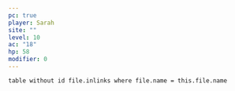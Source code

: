 ```yaml
---
pc: true
player: Sarah
site: ""
level: 10
ac: "18"
hp: 58
modifier: 0
---
```


```dataview
table without id file.inlinks where file.name = this.file.name
```